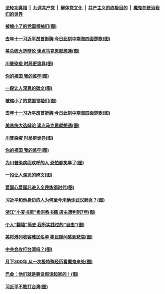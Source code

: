 

####  [法轮功真相](../../../../basic/blob/master/README.md?t=10041831) &nbsp;|&nbsp; [九评共产党](../../../../9ping.md/blob/master/README.md?t=10041831) &nbsp;|&nbsp; [解体党文化](../../../../jtdwh.md/blob/master/README.md?t=10041831)  &nbsp;|&nbsp; [共产主义的终极目的](../../../../gczydzjmd.md/blob/master/README.md?t=10041831) &nbsp;|&nbsp; [魔鬼在统治我们的世界](../../../../mgztzwmdsj.md/blob/master/README.md?t=10041831) 

#### [被缩小了的党国领袖们(图)](../pages/p4/948179.md?t=10041831) 

#### [去年十一习近平昂首挺胸 今日此刻中南海四面楚歌(图)](../pages/p4/948140.md?t=10041831) 

#### [美总统大选辩论 读点马克思就想通(图)](../pages/p4/948137.md?t=10041831) 

#### [川普染疫 时局更诡异(图)](../pages/p4/948106.md?t=10041831) 

#### [你的祖国 我的监牢(图)](../pages/p4/948102.md?t=10041831) 

#### [一段让人深思的碑文(图)](../pages/p4/948136.md?t=10041831) 

#### [被缩小了的党国领袖们(图)](../pages/p4/948179.md?t=10041831) 

#### [去年十一习近平昂首挺胸 今日此刻中南海四面楚歌(图)](../pages/p4/948140.md?t=10041831) 

#### [美总统大选辩论 读点马克思就想通(图)](../pages/p4/948137.md?t=10041831) 

#### [川普染疫 时局更诡异(图)](../pages/p4/948106.md?t=10041831) 

#### [你的祖国 我的监牢(图)](../pages/p4/948102.md?t=10041831) 

#### [为川普染病而欢呼的人 恐怕都笑早了(图)](../pages/p4/948132.md?t=10041831) 

#### [一段让人深思的碑文(图)](../pages/p4/948136.md?t=10041831) 



#### [爱国心爱国芯进入全民炼钢时代(图)](../pages/p4/948063.md?t=10041831) 

#### [习近平和他身边的人为何至今未确诊武汉肺炎？(图)](../pages/p4/948057.md?t=10041831) 

#### [浙江“小麦书房”卖宗教书籍 店主遭判刑7年(图)](../pages/p4/948041.md?t=10041831) 

#### [个人“翻墙”简史 我所实践过的“自由”(图)](../pages/p4/948048.md?t=10041831) 

#### [美将港列收容难民名单 移民顾问感到悲哀(图)](../pages/p4/948042.md?t=10041831) 

#### [中共会攻打台湾吗？(图)](../pages/p4/948038.md?t=10041831) 



#### [月下300年 从一次极特殊经历看魔鬼来处(图)](../pages/p4/947984.md?t=10041831) 

#### [巴金：他们就是靠说假话起家的！(图)](../pages/p4/947934.md?t=10041831) 

#### [习近平不敢打台湾(图)](../pages/p4/947949.md?t=10041831) 

